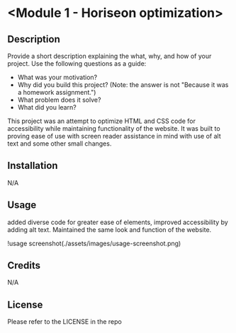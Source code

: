 # <Module 1 - Horiseon optimization>

## Description

Provide a short description explaining the what, why, and how of your project. Use the following questions as a guide:

- What was your motivation?
- Why did you build this project? (Note: the answer is not "Because it was a homework assignment.")
- What problem does it solve?
- What did you learn?

This project was an attempt to optimize HTML and CSS code for accessibility while maintaining functionality of the website. It was built to proving ease of use with screen reader assistance in mind with use of alt text and some other small changes.

## Installation

N/A

## Usage

added diverse code for greater ease of elements, improved accessibility by adding alt text. Maintained the same look and function of the website.

!usage screenshot(./assets/images/usage-screenshot.png)

## Credits

N/A

## License

Please refer to the LICENSE in the repo
